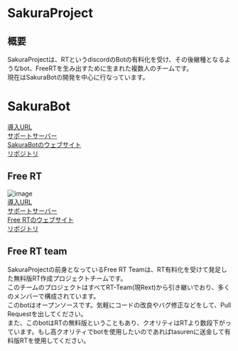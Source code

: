 # SakuraProject
## 概要
SakuraProjectは、RTというdiscordのBotの有料化を受け、その後継種となるようなbot、FreeRTを生み出すために生まれた複数人のチームです。  
現在はSakuraBotの開発を中心に行なっています。
# SakuraBot
[導入URL](https://discord.com/api/oauth2/authorize?client_id=985852917489737728&permissions=8&scope=bot%20applications.commands)<br>
[サポートサーバー](https://discord.gg/KW4CZvYMJg)<br>
[SakuraBotのウェブサイト](https://sakura-bot.net/)<br>
[リポジトリ](https://github.com/SakuraProject/Sakura-bot)
## Free RT
![image](https://user-images.githubusercontent.com/78240988/162595825-02f3d354-db99-40db-9eca-3eff0652c320.png)<br>
[導入URL](https://discord.com/api/oauth2/authorize?client_id=961521106227974174&permissions=8&scope=bot%20applications.commands)<br>
[サポートサーバー](https://discord.gg/VHwJ3CBuWw)<br>
[Free RTのウェブサイト](https://free-rt.com/)<br>
[リポジトリ](https://github.com/free-RT/rt-bot)
## Free RT team
SakuraProjectの前身となっているFree RT Teamは、RT有料化を受けて発足した無料版RT作成プロジェクトチームです。  
このチームのプロジェクトはすべてRT-Team(現Rext)から引き継いでおり、多くのメンバーで構成されています。  
このbotはオープンソースです。気軽にコードの改良やバグ修正などをして、Pull Requestを出してください。  
また、このbotはRTの無料版ということもあり、クオリティはRTより数段下がっています。もし高クオリティでbotを使用したいのであればtasurenに送金して有料版RTを使用してください。
